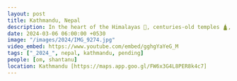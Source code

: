 ```yaml
---
layout: post
title: Kathmandu, Nepal
description: In the heart of the Himalayas 🗻, centuries-old temples 🛕, each telling stories of devotion and spirituality. The city with best spicy momos 🥟 and cute smiles.
date: 2024-03-06 06:00:00 +0530
image: "/images/2024/IMG_9274.jpg"
video_embed: https://www.youtube.com/embed/gghgYaYeG_M
tags: ["_2024_", nepal, kathmandu, pending]
people: [om, shantanu]
location: Kathmandu [https://maps.app.goo.gl/FW6x3G4L8PER8k4c7]
---
```

